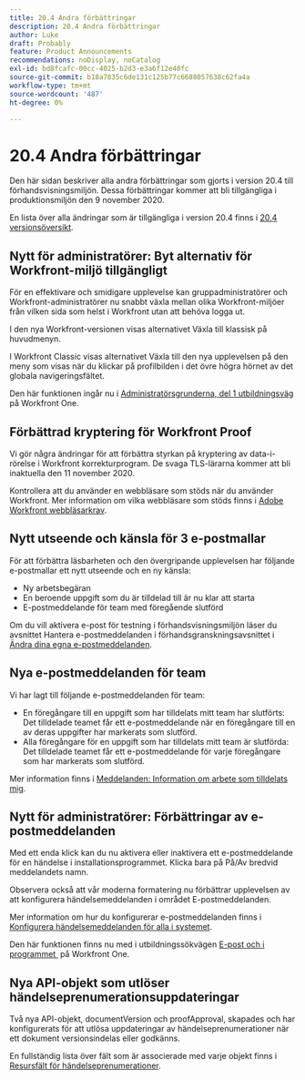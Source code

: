 ```yaml
---
title: 20.4 Andra förbättringar
description: 20.4 Andra förbättringar
author: Luke
draft: Probably
feature: Product Announcements
recommendations: noDisplay, noCatalog
exl-id: bd8fcafc-00cc-4025-b2d3-e3a6f12e40fc
source-git-commit: b18a7835c6de131c125b77c6688057638c62fa4a
workflow-type: tm+mt
source-wordcount: '487'
ht-degree: 0%

---
```


# 20.4 Andra förbättringar

Den här sidan beskriver alla andra förbättringar som gjorts i version 20.4 till förhandsvisningsmiljön. Dessa förbättringar kommer att bli tillgängliga i produktionsmiljön den 9 november 2020.

En lista över alla ändringar som är tillgängliga i version 20.4 finns i [20.4 versionsöversikt](../../../product-announcements/product-releases/20.4-release-activity/20-4-release-overview.md).

## Nytt för administratörer: Byt alternativ för Workfront-miljö tillgängligt

För en effektivare och smidigare upplevelse kan gruppadministratörer och Workfront-administratörer nu snabbt växla mellan olika Workfront-miljöer från vilken sida som helst i Workfront utan att behöva logga ut.

I den nya Workfront-versionen visas alternativet Växla till klassisk på huvudmenyn.

I Workfront Classic visas alternativet Växla till den nya upplevelsen på den meny som visas när du klickar på profilbilden i det övre högra hörnet av det globala navigeringsfältet.

Den här funktionen ingår nu i [Administratörsgrunderna, del 1 utbildningsväg](https://experienceleague.adobe.com/sv/docs/workfront-learn/tutorials-workfront/home) på Workfront One.

## Förbättrad kryptering för Workfront Proof

Vi gör några ändringar för att förbättra styrkan på kryptering av data-i-rörelse i Workfront korrekturprogram. De svaga TLS-lärarna kommer att bli inaktuella den 11 november 2020.

Kontrollera att du använder en webbläsare som stöds när du använder Workfront. Mer information om vilka webbläsare som stöds finns i [Adobe Workfront webbläsarkrav](../../../workfront-basics/workfront-browser-requirements.md).

## Nytt utseende och känsla för 3 e-postmallar

För att förbättra läsbarheten och den övergripande upplevelsen har följande e-postmallar ett nytt utseende och en ny känsla:

* Ny arbetsbegäran
* En beroende uppgift som du är tilldelad till är nu klar att starta
* E-postmeddelande för team med föregående slutförd

Om du vill aktivera e-post för testning i förhandsvisningsmiljön läser du avsnittet Hantera e-postmeddelanden i förhandsgranskningsavsnittet i [Ändra dina egna e-postmeddelanden](../../../workfront-basics/using-notifications/activate-or-deactivate-your-own-event-notifications.md).

## Nya e-postmeddelanden för team

Vi har lagt till följande e-postmeddelanden för team:

* En föregångare till en uppgift som har tilldelats mitt team har slutförts: Det tilldelade teamet får ett e-postmeddelande när en föregångare till en av deras uppgifter har markerats som slutförd.
* Alla föregångare för en uppgift som har tilldelats mitt team är slutförda: Det tilldelade teamet får ett e-postmeddelande för varje föregångare som har markerats som slutförd.

Mer information finns i [Meddelanden: Information om arbete som tilldelats mig](../../../workfront-basics/using-notifications/notifications-information-about-work-assigned-to-me.md).

## Nytt för administratörer: Förbättringar av e-postmeddelanden

Med ett enda klick kan du nu aktivera eller inaktivera ett e-postmeddelande för en händelse i installationsprogrammet. Klicka bara på På/Av bredvid meddelandets namn.

Observera också att vår moderna formatering nu förbättrar upplevelsen av att konfigurera händelsemeddelanden i området E-postmeddelanden.

Mer information om hur du konfigurerar e-postmeddelanden finns i [Konfigurera händelsemeddelanden för alla i systemet](../../../administration-and-setup/manage-workfront/emails/configure-event-notifications-for-everyone-in-the-system.md).

Den här funktionen finns nu med i utbildningssökvägen [E-post och i programmet &#x200B;](https://experienceleague.adobe.com/sv/docs/workfront-learn/tutorials-workfront/home) på Workfront One.

## Nya API-objekt som utlöser händelseprenumerationsuppdateringar

Två nya API-objekt, documentVersion och proofApproval, skapades och har konfigurerats för att utlösa uppdateringar av händelseprenumerationer när ett dokument versionsindelas eller godkänns.

En fullständig lista över fält som är associerade med varje objekt finns i [Resursfält för händelseprenumerationer](../../../wf-api/api/event-sub-resource-fields.md).
